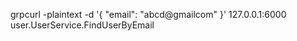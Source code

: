 grpcurl -plaintext -d '{ "email": "abcd@gmailcom" }' 127.0.0.1:6000 user.UserService.FindUserByEmail
